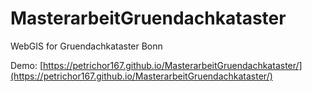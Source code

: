 # MasterarbeitGruendachkataster
WebGIS for Gruendachkataster Bonn

Demo: [https://petrichor167.github.io/MasterarbeitGruendachkataster/](https://petrichor167.github.io/MasterarbeitGruendachkataster/)
